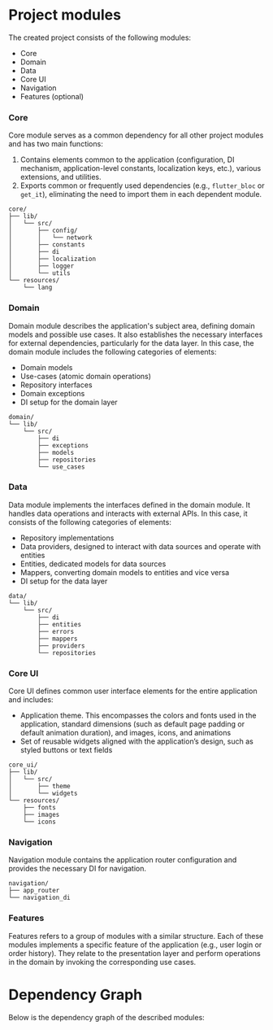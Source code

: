 # Project modules
The created project consists of the following modules:
- Core
- Domain
- Data
- Core UI
- Navigation
- Features (optional)

### Core
Core module serves as a common dependency for all other project modules and has two main functions:
1. Contains elements common to the application (configuration, DI mechanism, application-level constants, localization keys, etc.), various extensions, and utilities.
2. Exports common or frequently used dependencies (e.g., `flutter_bloc` or `get_it`), eliminating the need to import them in each dependent module.
```
core/
├── lib/
│   └── src/
│       ├── config/
│       │   └── network
│       ├── constants
│       ├── di
│       ├── localization
│       ├── logger
│       └── utils
└── resources/
    └── lang
```
### Domain
Domain module describes the application's subject area, defining domain models and possible use cases. It also establishes the necessary interfaces for external dependencies, particularly for the data layer. In this case, the domain module includes the following categories of elements:
- Domain models
- Use-cases (atomic domain operations)
- Repository interfaces
- Domain exceptions
- DI setup for the domain layer
```
domain/
└── lib/
    └── src/
        ├── di
        ├── exceptions
        ├── models
        ├── repositories
        └── use_cases
```
### Data
Data module implements the interfaces defined in the domain module. It handles data operations and interacts with external APIs. In this case, it consists of the following categories of elements:
- Repository implementations
- Data providers, designed to interact with data sources and operate with entities
- Entities, dedicated models for data sources
- Mappers, converting domain models to entities and vice versa
- DI setup for the data layer
```
data/
└── lib/
    └── src/
        ├── di
        ├── entities
        ├── errors
        ├── mappers
        ├── providers
        └── repositories
```
### Core UI
Core UI defines common user interface elements for the entire application and includes:
- Application theme. This encompasses the colors and fonts used in the application, standard dimensions (such as default page padding or default animation duration), and images, icons, and animations
- Set of reusable widgets aligned with the application’s design, such as styled buttons or text fields
```
core_ui/
├── lib/
│   └── src/
│       ├── theme
│       └── widgets
└── resources/
    ├── fonts
    ├── images
    └── icons
```
### Navigation
Navigation module contains the application router configuration and provides the necessary DI for navigation.
```
navigation/
├── app_router
└── navigation_di
```
### Features
Features refers to a group of modules with a similar structure. Each of these modules implements a specific feature of the application (e.g., user login or order history). They relate to the presentation layer and perform operations in the domain by invoking the corresponding use cases.

# Dependency Graph
Below is the dependency graph of the described modules: